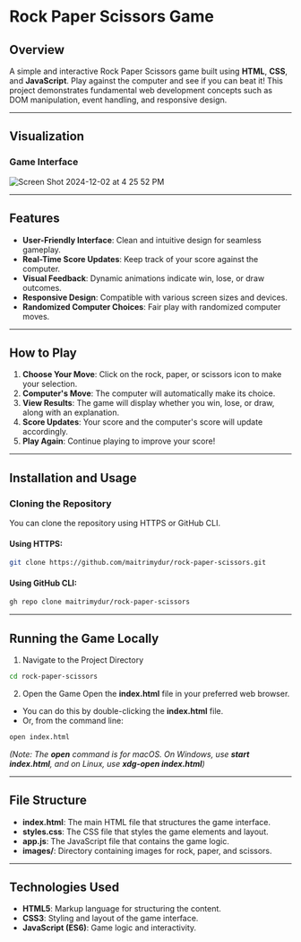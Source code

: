 # Rock Paper Scissors Game

## Overview

A simple and interactive Rock Paper Scissors game built using **HTML**, **CSS**, and **JavaScript**. Play against the computer and see if you can beat it! This project demonstrates fundamental web development concepts such as DOM manipulation, event handling, and responsive design.

---

## Visualization

### Game Interface
![Screen Shot 2024-12-02 at 4 25 52 PM](https://github.com/user-attachments/assets/81c4a2e0-2d4d-4504-8230-04ba5c304dfa)

---

## Features

- **User-Friendly Interface**: Clean and intuitive design for seamless gameplay.
- **Real-Time Score Updates**: Keep track of your score against the computer.
- **Visual Feedback**: Dynamic animations indicate win, lose, or draw outcomes.
- **Responsive Design**: Compatible with various screen sizes and devices.
- **Randomized Computer Choices**: Fair play with randomized computer moves.

---

## How to Play

1. **Choose Your Move**: Click on the rock, paper, or scissors icon to make your selection.
2. **Computer's Move**: The computer will automatically make its choice.
3. **View Results**: The game will display whether you win, lose, or draw, along with an explanation.
4. **Score Updates**: Your score and the computer's score will update accordingly.
5. **Play Again**: Continue playing to improve your score!

---

## Installation and Usage

### Cloning the Repository

You can clone the repository using HTTPS or GitHub CLI.

#### Using HTTPS:

```bash
git clone https://github.com/maitrimydur/rock-paper-scissors.git
```

#### Using GitHub CLI: 

```bash
gh repo clone maitrimydur/rock-paper-scissors
```

---

## Running the Game Locally
1. Navigate to the Project Directory

```bash
cd rock-paper-scissors
```
2. Open the Game
Open the **index.html** file in your preferred web browser.
- You can do this by double-clicking the **index.html** file.
- Or, from the command line:

```bash
open index.html
```
_(Note: The **open** command is for macOS. On Windows, use **start index.html**, and on Linux, use **xdg-open index.html**)_

---

## File Structure
- **index.html**: The main HTML file that structures the game interface.
- **styles.css**: The CSS file that styles the game elements and layout.
- **app.js**: The JavaScript file that contains the game logic.
- **images/**: Directory containing images for rock, paper, and scissors.

---

## Technologies Used
- **HTML5**: Markup language for structuring the content.
- **CSS3**: Styling and layout of the game interface.
- **JavaScript (ES6)**: Game logic and interactivity.





